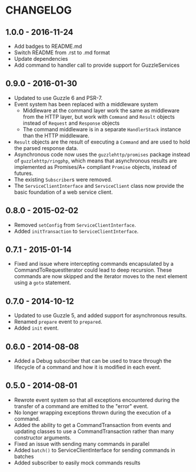 # CHANGELOG

## 1.0.0 - 2016-11-24

* Add badges to README.md
* Switch README from .rst to .md format 
* Update dependencies
* Add command to handler call to provide support for GuzzleServices

## 0.9.0 - 2016-01-30

* Updated to use Guzzle 6 and PSR-7.
* Event system has been replaced with a middleware system
    * Middleware at the command layer work the same as middleware from the
      HTTP layer, but work with `Command` and `Result` objects instead of
      `Request` and `Response` objects
    * The command middleware is in a separate `HandlerStack` instance than the
      HTTP middleware.
* `Result` objects are the result of executing a `Command` and are used to hold
  the parsed response data.
* Asynchronous code now uses the `guzzlehttp/promises` package instead of 
  `guzzlehttp/ringphp`, which means that asynchronous results are implemented
  as Promises/A+ compliant `Promise` objects, instead of futures.
* The existing `Subscriber`s were removed.
* The `ServiceClientInterface` and `ServiceClient` class now provide the basic
  foundation of a web service client.

## 0.8.0 - 2015-02-02

* Removed `setConfig` from `ServiceClientInterface`.
* Added `initTransaction` to `ServiceClientInterface`.

## 0.7.1 - 2015-01-14

* Fixed and issue where intercepting commands encapsulated by a
  CommandToRequestIterator could lead to deep recursion. These commands are
  now skipped and the iterator moves to the next element using a `goto`
  statement.

## 0.7.0 - 2014-10-12

* Updated to use Guzzle 5, and added support for asynchronous results.
* Renamed `prepare` event to `prepared`.
* Added `init` event.

## 0.6.0 - 2014-08-08

* Added a Debug subscriber that can be used to trace through the lifecycle of
  a command and how it is modified in each event.

## 0.5.0 - 2014-08-01

* Rewrote event system so that all exceptions encountered during the transfer
  of a command are emitted to the "error" event.
* No longer wrapping exceptions thrown during the execution of a command.
* Added the ability to get a CommandTransaction from events and updating
  classes to use a CommandTransaction rather than many constructor arguments.
* Fixed an issue with sending many commands in parallel
* Added `batch()` to ServiceClientInterface for sending commands in batches
* Added subscriber to easily mock commands results
